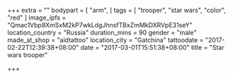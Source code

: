 +++
extra = ""
bodypart = [
  "arm",
]
tags = [
  "trooper",
  "star wars",
  "color",
  "red"
]
image_ipfs = "Qmac1Vbp8XmSxM2kP7wkLdgJhnsfTBxZmMkDXRVpE31seY"
location_country = "Russia"
duration_mins = 90
gender = "male"
made_at_shop = "aidtattoo"
location_city = "Gatchina"
tattoodate = "2017-02-22T12:39:38+08:00"
date = "2017-03-01T15:51:38+08:00"
title = "Star wars trooper"

+++
